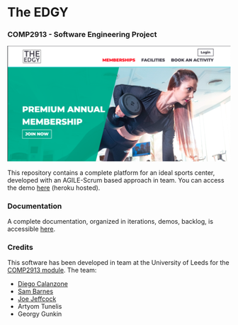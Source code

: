 # The EDGY
### COMP2913 - Software Engineering Project

![Website homepage](src/img/splash.png)

This repository contains a complete platform for an ideal sports center, developed with an AGILE-Scrum based approach in team.
You can access the demo [here](https://the-edgy.herokuapp.com) (heroku hosted). 

### Documentation
A complete documentation, organized in iterations, demos, backlog, is accessible [here](wiki-docs).

### Credits
This software has been developed in team at the University of Leeds for the [COMP2913 module](http://webprod3.leeds.ac.uk/catalogue/dynmodules.asp?Y=201819&M=COMP-2913). The team:
- [Diego Calanzone](https://github.com/halixness/comp2913_sep/edit/main/README.md)
- [Sam Barnes](https://github.com/BarnZwithacapitolZ)
- [Joe Jeffcock](https://github.com/spookycouch)
- Artyom Tunelis
- Georgy Gunkin
